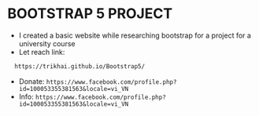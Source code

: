 # BOOTSTRAP 5 PROJECT

- I created a basic website while researching bootstrap for a project for a university course
- Let reach link:
```html
  https://trikhai.github.io/Bootstrap5/
```

- Donate: `https://www.facebook.com/profile.php?id=100053355381563&locale=vi_VN`
- Info: `https://www.facebook.com/profile.php?id=100053355381563&locale=vi_VN`
